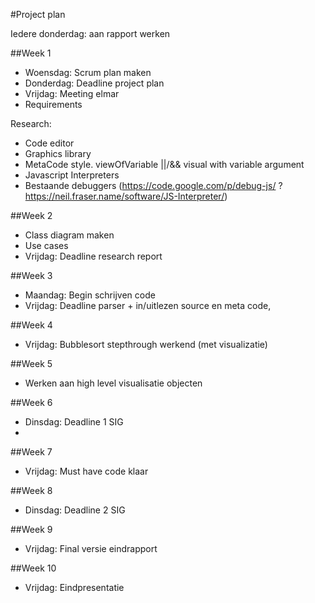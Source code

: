 #Project plan

Iedere donderdag: aan rapport werken

##Week 1
* Woensdag: Scrum plan maken
* Donderdag: Deadline project plan
* Vrijdag: Meeting elmar 
* Requirements

Research:
* Code editor
* Graphics library
* MetaCode style. viewOfVariable ||/&& visual with variable argument
* Javascript Interpreters
* Bestaande debuggers (https://code.google.com/p/debug-js/ ? https://neil.fraser.name/software/JS-Interpreter/)

##Week 2
* Class diagram maken
* Use cases
* Vrijdag: Deadline research report

##Week 3
* Maandag: Begin schrijven code
* Vrijdag: Deadline parser + in/uitlezen source en meta code, 

##Week 4
* Vrijdag: Bubblesort stepthrough werkend (met visualizatie) 

##Week 5
* Werken aan high level visualisatie objecten

##Week 6
* Dinsdag: Deadline 1 SIG
* 

##Week 7
* Vrijdag: Must have code klaar

##Week 8
* Dinsdag: Deadline 2 SIG

##Week 9
* Vrijdag: Final versie eindrapport

##Week 10 
* Vrijdag: Eindpresentatie
